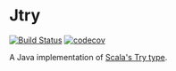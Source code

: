 Jtry
====
[![Build Status](https://travis-ci.org/ItsPriyesh/jTry.svg?branch=master)](https://travis-ci.org/ItsPriyesh/jTry)
[![codecov](https://codecov.io/gh/ItsPriyesh/Jtry/branch/master/graph/badge.svg)](https://codecov.io/gh/ItsPriyesh/Jtry)

A Java implementation of [Scala's Try type](http://www.scala-lang.org/api/2.9.3/scala/util/Try.html).
